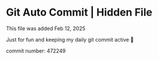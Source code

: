 # Git Auto Commit | Hidden File

This file was added Feb 12, 2025

Just for fun and keeping my daily git commit active 🤪

commit number: 472249
